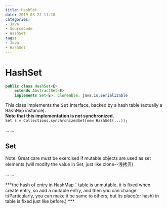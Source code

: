```yaml
---
title: HashSet
date: 2019-03-22 11:10
categories:
- Java
- SourceCode
- HashSet
tags:
- Java
- HashSet
---
```

# HashSet
```java
public class HashSet<E>
    extends AbstractSet<E>
    implements Set<E>, Cloneable, java.io.Serializable
```
This class implements the <tt>Set</tt> interface, backed by a hash table (actually a <tt>HashMap</tt> instance).<!-- 主要依赖HashMap进行实现 -->     
<strong>Note that this implementation is not synchronized.</strong>  
`Set s = Collections.synchronizedSet(new HashSet(...));`   

<!-- more -->

... ...
## Set
Note: Great care must be exercised if mutable objects are used as set elements.(will modify the value in Set, just like clone--浅拷贝)
<!-- should also care this in HashMap,HashSet -->


... ...


***the hash of entry in HashMap：table is unmutable, it is fixed when create entry, so add a mutable entry, and then you can change it(Particularly, you can make it be same to others, but its place(or hash) in table is fixed just like before.) ***     
